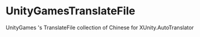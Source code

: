 # UnityGamesTranslateFile
UnityGames 's TranslateFile collection of Chinese for XUnity.AutoTranslator
